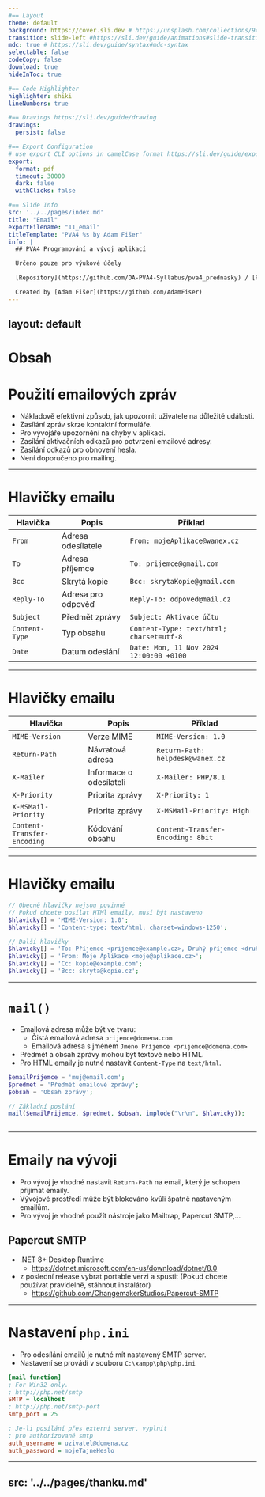 ```yaml
---
#== Layout
theme: default
background: https://cover.sli.dev # https://unsplash.com/collections/94734566/slidev
transition: slide-left #https://sli.dev/guide/animations#slide-transitions
mdc: true # https://sli.dev/guide/syntax#mdc-syntax
selectable: false
codeCopy: false
download: true
hideInToc: true

#== Code Highlighter
highlighter: shiki
lineNumbers: true

#== Dravings https://sli.dev/guide/drawing
drawings:
  persist: false

#== Export Configuration
# use export CLI options in camelCase format https://sli.dev/guide/exporting.html
export:
  format: pdf
  timeout: 30000
  dark: false
  withClicks: false

#== Slide Info
src: '../../pages/index.md'
title: "Email"
exportFilename: "11_email"
titleTemplate: "PVA4 %s by Adam Fišer"
info: |
  ## PVA4 Programování a vývoj aplikací

  Určeno pouze pro výukové účely

  [Repository](https://github.com/OA-PVA4-Syllabus/pva4_prednasky) / [Prezentace](https://oa-pva4-syllabus.github.io/pva4_prednasky/)

  Created by [Adam Fišer](https://github.com/AdamFiser)
---
```

layout: default
---

#  Obsah

<Toc :columns="2" minDepth="1" maxDepth="1"></Toc>
---

# Použití emailových zpráv

- Nákladově efektivní způsob, jak upozornit uživatele na důležité události.
- Zasílání zpráv skrze kontaktní formuláře.
- Pro vývojáře upozornění na chyby v aplikaci.
- Zasílání aktivačních odkazů pro potvrzení emailové adresy.
- Zasílání odkazů pro obnovení hesla.
- Není doporučeno pro mailing.



---

# Hlavičky emailu

| Hlavička | Popis | Příklad                                  |
| --- | --- |------------------------------------------|
| `From` | Adresa odesílatele | `From: mojeAplikace@wanex.cz`            |
| `To` | Adresa příjemce | `To: prijemce@gmail.com`                 |
| `Bcc` | Skrytá kopie | `Bcc: skrytaKopie@gmail.com`             |
| `Reply-To` | Adresa pro odpověď | `Reply-To: odpoved@mail.cz`            |
| `Subject` | Předmět zprávy | `Subject: Aktivace účtu`                 |
| `Content-Type` | Typ obsahu | `Content-Type: text/html; charset=utf-8` |
| `Date` | Datum odeslání | `Date: Mon, 11 Nov 2024 12:00:00 +0100`  |

---

# Hlavičky emailu

| Hlavička | Popis | Příklad                                  |
| --- | --- |------------------------------------------|
| `MIME-Version` | Verze MIME | `MIME-Version: 1.0`                      |
|`Return-Path` | Návratová adresa | `Return-Path: helpdesk@wanex.cz`         |
| `X-Mailer` | Informace o odesílateli | `X-Mailer: PHP/8.1`                      |
| `X-Priority` | Priorita zprávy | `X-Priority: 1`                          |
| `X-MSMail-Priority` | Priorita zprávy | `X-MSMail-Priority: High`                |
| `Content-Transfer-Encoding` | Kódování obsahu | `Content-Transfer-Encoding: 8bit`        |


---

# Hlavičky emailu

```php
// Obecně hlavičky nejsou povinné
// Pokud chcete posílat HTMl emaily, musí být nastaveno
$hlavicky[] = 'MIME-Version: 1.0';
$hlavicky[] = 'Content-type: text/html; charset=windows-1250';

// Další hlavičky
$hlavicky[] = 'To: Příjemce <prijemce@example.cz>, Druhý příjemce <druhy@example.cz>';
$hlavicky[] = 'From: Moje Aplikace <moje@aplikace.cz>';
$hlavicky[] = 'Cc: kopie@example.com';
$hlavicky[] = 'Bcc: skryta@kopie.cz';
```

---

# `mail()`

- Emailová adresa může být ve tvaru:
  - Čistá emailová adresa `prijemce@domena.com`
  - Emailová adresa s jménem `Jméno Příjemce <prijemce@domena.com>`
- Předmět a obsah zprávy mohou být textové nebo HTML.
- Pro HTML emaily je nutné nastavit `Content-Type` na `text/html`.

```php
$emailPrijemce = 'muj@email.com';
$predmet = 'Předmět emailové zprávy';
$obsah = 'Obsah zprávy';

// Základní poslání
mail($emailPrijemce, $predmet, $obsah, implode("\r\n", $hlavicky));
    
```

---

# Emaily na vývoji

- Pro vývoj je vhodné nastavit `Return-Path` na email, který je schopen přijímat emaily.
- Vývojové prostředí může být blokováno kvůli špatně nastaveným emailům.
- Pro vývoj je vhodné použít nástroje jako Mailtrap, Papercut SMTP,...

## Papercut SMTP
- .NET 8+ Desktop Runtime
  - https://dotnet.microsoft.com/en-us/download/dotnet/8.0
- z poslední release vybrat portable verzi a spustit (Pokud chcete používat pravidelně, stáhnout instalátor)
  - https://github.com/ChangemakerStudios/Papercut-SMTP

---

# Nastavení `php.ini`

- Pro odesílání emailů je nutné mít nastavený SMTP server.
- Nastavení se provádí v souboru `C:\xampp\php\php.ini`

```ini
[mail function]
; For Win32 only.
; http://php.net/smtp
SMTP = localhost
; http://php.net/smtp-port
smtp_port = 25

; Je-li posílání přes externí server, vyplnit
; pro authorizované smtp
auth_username = uzivatel@domena.cz
auth_password = mojeTajneHeslo
```

---
src: '../../pages/thanku.md'
---